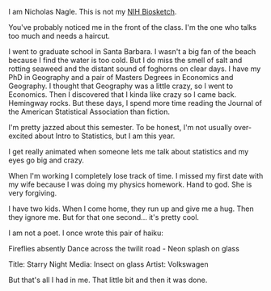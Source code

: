 I am Nicholas Nagle.  This is not my [NIH Biosketch](http://grants.nih.gov/grants/guide/notice-files/NOT-OD-15-032.html).

You've probably noticed me in the front of the class.  I'm the one who talks too much and needs a haircut.

I went to graduate school in Santa Barbara.  I wasn't a big fan of the beach because I find the water is too cold.  But I do miss the smell of salt and rotting seaweed and the distant sound of foghorns on clear days.  I have my PhD in Geography and a pair of Masters Degrees in Economics and Geography.  I thought that Geography was a little crazy, so I went to Economics.  Then I discovered that I kinda like crazy so I came back.   Hemingway rocks.  But these days, I spend more time reading the Journal of the American Statistical Association than fiction.

I'm pretty jazzed about this semester.  To be honest, I'm not usually over-excited about Intro to Statistics, but I am this year.

I get really animated when someone lets me talk about statistics and my eyes go big and crazy.

When I'm working I completely lose track of time.  I missed my first date with my wife because I was doing my physics homework.  Hand to god.  She is very forgiving.

I have two kids.  When I come home, they run up and give me a hug.  Then they ignore me.  But for that one second... it's pretty cool.


I am not a poet.  I once wrote this pair of haiku:

Fireflies absently
Dance across the twilit road -
Neon splash on glass

Title: Starry Night
Media: Insect on glass
Artist: Volkswagen

But that's all I had in me.  That little bit and then it was done.
